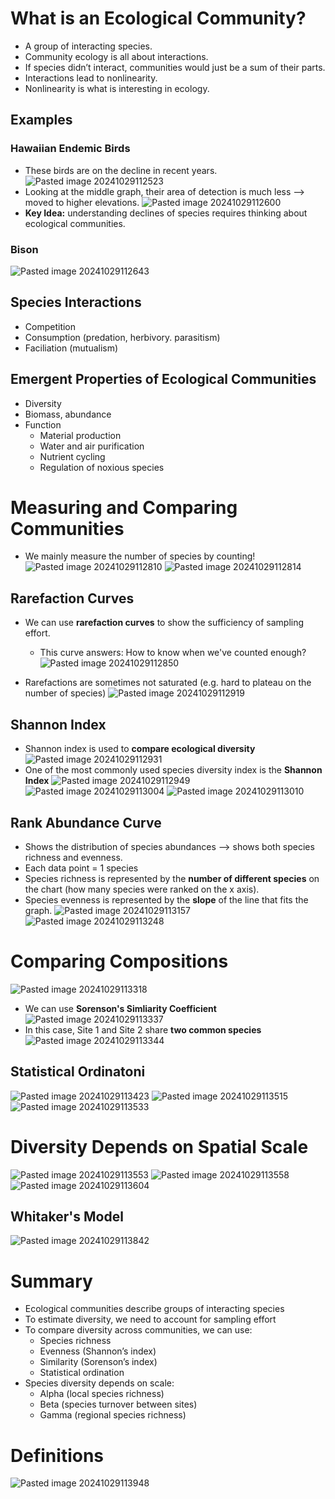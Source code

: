
# What is an Ecological Community?
* A group of interacting species.
* Community ecology is all about interactions.
* If species didn’t interact, communities would just be a sum of their parts.
* Interactions lead to nonlinearity.
* Nonlinearity is what is interesting in ecology.

## Examples
### Hawaiian Endemic Birds
* These birds are on the decline in recent years.
![Pasted image 20241029112523](attachments/Pasted%20image%2020241029112523.png)
* Looking at the middle graph, their area of detection is much less ⟶ moved to higher elevations.
![Pasted image 20241029112600](attachments/Pasted%20image%2020241029112600.png)
* **Key Idea:** understanding declines of species requires thinking about ecological communities.

### Bison
![Pasted image 20241029112643](attachments/Pasted%20image%2020241029112643.png)

## Species Interactions
* Competition
* Consumption (predation, herbivory. parasitism)
* Faciliation (mutualism)

## Emergent Properties of Ecological Communities
* Diversity
* Biomass, abundance
* Function
	* Material production
	* Water and air purification
	* Nutrient cycling
	* Regulation of noxious species

# Measuring and Comparing Communities
* We mainly measure the number of species by counting!
![Pasted image 20241029112810](attachments/Pasted%20image%2020241029112810.png)
![Pasted image 20241029112814](attachments/Pasted%20image%2020241029112814.png)

## Rarefaction Curves
* We can use **rarefaction curves** to show the sufficiency of sampling effort.
	* This curve answers: How to know when we've counted enough?
![Pasted image 20241029112850](attachments/Pasted%20image%2020241029112850.png)

* Rarefactions are sometimes not saturated (e.g. hard to plateau on the number of species)
![Pasted image 20241029112919](attachments/Pasted%20image%2020241029112919.png)

## Shannon Index
* Shannon index is used to **compare ecological diversity**
![Pasted image 20241029112931](attachments/Pasted%20image%2020241029112931.png)
* One of the most commonly used species diversity index is the **Shannon Index**
![Pasted image 20241029112949](attachments/Pasted%20image%2020241029112949.png)
![Pasted image 20241029113004](attachments/Pasted%20image%2020241029113004.png)
![Pasted image 20241029113010](attachments/Pasted%20image%2020241029113010.png)

## Rank Abundance Curve
* Shows the distribution of species abundances ⟶ shows both species richness and evenness.
* Each data point = 1 species
* Species richness is represented by the **number of different species** on the chart (how many species were ranked on the x axis).
* Species evenness is represented by the **slope** of the line that fits the graph.
![Pasted image 20241029113157](attachments/Pasted%20image%2020241029113157.png)
![Pasted image 20241029113248](attachments/Pasted%20image%2020241029113248.png)

# Comparing Compositions
![Pasted image 20241029113318](attachments/Pasted%20image%2020241029113318.png)
* We can use **Sorenson's Simliarity Coefficient**
![Pasted image 20241029113337](attachments/Pasted%20image%2020241029113337.png)
* In this case, Site 1 and Site 2 share **two common species**
![Pasted image 20241029113344](attachments/Pasted%20image%2020241029113344.png)

## Statistical Ordinatoni
![Pasted image 20241029113423](attachments/Pasted%20image%2020241029113423.png)
![Pasted image 20241029113515](attachments/Pasted%20image%2020241029113515.png)
![Pasted image 20241029113533](attachments/Pasted%20image%2020241029113533.png)

# Diversity Depends on Spatial Scale
![Pasted image 20241029113553](attachments/Pasted%20image%2020241029113553.png)
![Pasted image 20241029113558](attachments/Pasted%20image%2020241029113558.png)
![Pasted image 20241029113604](attachments/Pasted%20image%2020241029113604.png)

## Whitaker's Model
![Pasted image 20241029113842](attachments/Pasted%20image%2020241029113842.png)

# Summary
* Ecological communities describe groups of interacting species
* To estimate diversity, we need to account for sampling effort
* To compare diversity across communities, we can use:
	* Species richness
	* Evenness (Shannon’s index)
	* Similarity (Sorenson’s index)
	* Statistical ordination
* Species diversity depends on scale:
	* Alpha (local species richness)
	* Beta (species turnover between sites)
	* Gamma (regional species richness)

# Definitions
![Pasted image 20241029113948](attachments/Pasted%20image%2020241029113948.png)
